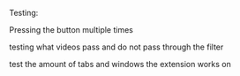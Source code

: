 Testing:

Pressing the button multiple times

testing what videos pass and do not pass through the filter

test the amount of tabs and windows the extension works on
